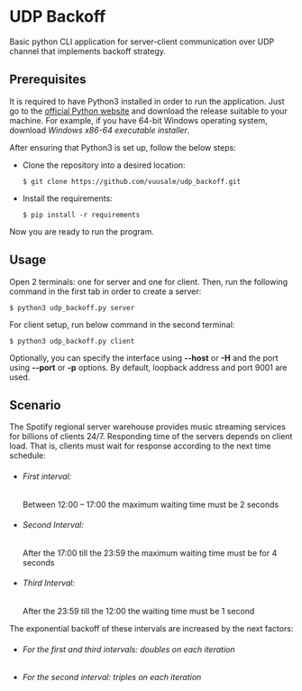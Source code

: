 # UDP Backoff

Basic python CLI application for server-client communication over UDP channel that implements backoff strategy.

## Prerequisites
It is required to have Python3 installed in order to run the application. Just go to the [official Python website](https://python.org/) and download the release suitable to your machine. For example, if you have 64-bit Windows operating system, download *Windows x86-64 executable installer*. 

After ensuring that Python3 is set up, follow the below steps:

- Clone the repository into a desired location:
  
      $ git clone https://github.com/vuusale/udp_backoff.git
      
- Install the requirements:
  
      $ pip install -r requirements
  
Now you are ready to run the program. 
  
## Usage
Open 2 terminals: one for server and one for client. Then, run the following command in the first tab in order to create a server:
  
    $ python3 udp_backoff.py server
  
For client setup, run below command in the second terminal:
    
    $ python3 udp_backoff.py client
   
Optionally, you can specify the interface using **--host** or **-H** and the port using **--port** or **-p** options. By default, loopback address and port 9001 are used.

## Scenario
The Spotify regional server warehouse provides music streaming services for billions of clients 24/7. Responding time of the servers depends on client load. That is, clients must wait for response according to the next time schedule:
- ###### First interval: 
  Between 12:00 – 17:00 the maximum waiting time must be 2 seconds
  
- ###### Second Interval: 
  After the 17:00 till the 23:59 the maximum waiting time must be for 4 seconds
  
- ###### Third Interval: 
  After the 23:59 till the 12:00 the waiting time must be 1 second
  
The exponential backoff of these intervals are increased by the next factors:
- ###### For the first and third intervals: doubles on each iteration
- ###### For the second interval: triples on each iteration
